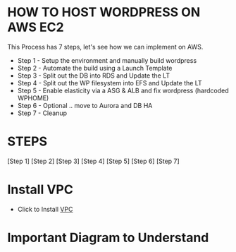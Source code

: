 # HOW TO HOST WORDPRESS ON AWS EC2

This Process has 7 steps, let's see how we can implement on AWS.

- Step 1 - Setup the environment and manually build wordpress  
- Step 2 - Automate the build using a Launch Template  
- Step 3 - Split out the DB into RDS and Update the LT 
- Step 4 - Split out the WP filesystem into EFS and Update the LT
- Step 5 - Enable elasticity via a ASG & ALB and fix wordpress (hardcoded WPHOME)
- Step 6 - Optional .. move to Aurora and DB HA  
- Step 7 - Cleanup 

# STEPS
[Step 1]
[Step 2]
[Step 3]
[Step 4]
[Step 5]
[Step 6]
[Step 7]

# Install VPC

- Click to Install [VPC](https://console.aws.amazon.com/cloudformation/home?region=us-east-1#/stacks/quickcreate?templateURL=https://learn-cantrill-labs.s3.amazonaws.com/aws-elastic-wordpress-evolution/A4LVPC.yaml&stackName=A4LVPC)

# Important Diagram to Understand

